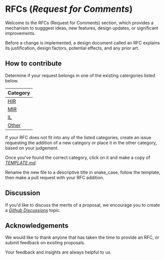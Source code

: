 # RFCs (*Request for Comments*)

Welcome to the RFCs (Request for Comments) section, which provides a mechanism to sugggest ideas, new features, design updates, or significant improvements.

Before a change is implemented, a design document called an RFC explains its justification, design factors, potential effects, and any prior art.

## How to contribute

Determine if your request belongs in one of the existing catergories listed below.

| Category        |
|-----------------|
| [HIR](hir/)     |
| [MIR](mir/)     |
| [IL](il/)       |
| [Other](other/) |

If your RFC does not fit into any of the listed categories, create an issue requesting the addition of a new category or place it in the other category, based on your judgement.

Once you've found the correct category, click on it and make a copy of *[TEMPLATE.md](TEMPLATE.md)*.

Rename the new file to a descriptive title in snake_case, follow the template, then make a pull request with your RFC addition.

## Discussion

If you'd like to discuss the merits of a proposal, we encourage you to create a *[Github Discussions](/../../discussions)* topic.

## Acknowledgements

We would like to thank anyone that has taken the time to provide an RFC, or submit feedback on existing proposals.

Your feedback and insights are always helpful to us.
